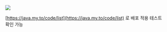 <a href='https://ci.my.to:9090/job/WizTest-SpringBoard/'><img src='https://ci.my.to:9090/buildStatus/icon?job=WizTest-SpringBoard'></a>

[https://java.my.to/code/list](https://java.my.to/code/list) 로 배포 적용 테스트 확인 가능